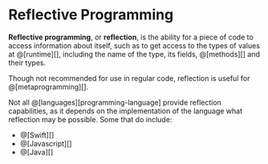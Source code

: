 # Reflective Programming

__Reflective programming__, or __reflection__, is the ability for a piece of code
to access information about itself, such as to get access to the types of values
at @[runtime][], including the name of the type, its fields, @[methods][] and their
types.

Though not recommended for use in regular code, reflection is useful for @[metaprogramming][].

Not all @[languages][programming-language] provide reflection capabilities, as it
depends on the implementation of the language what reflection may be possible. Some
that do include:
*   @[Swift][]
*   @[Javascript][]
*   @[Java][]
